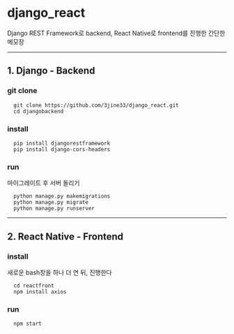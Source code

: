 # django_react
Django REST Framework로 backend, React Native로 frontend를 진행한 간단한 메모장

* * *

## 1. Django - Backend

### git clone
```
  git clone https://github.com/3jine33/django_react.git
  cd djangobackend
 ```
 
 
### install
```
  pip install djangorestframework
  pip install django-cors-headers
```


### run
마이그레이트 후 서버 돌리기
```
  python manage.py makemigrations
  python manage.py migrate
  python manage.py runserver
```



* * *



## 2. React Native - Frontend

### install
새로운 bash창을 하나 더 연 뒤, 진행한다
```
  cd reactfront
  npm install axios
```


### run
```
  npm start
```
